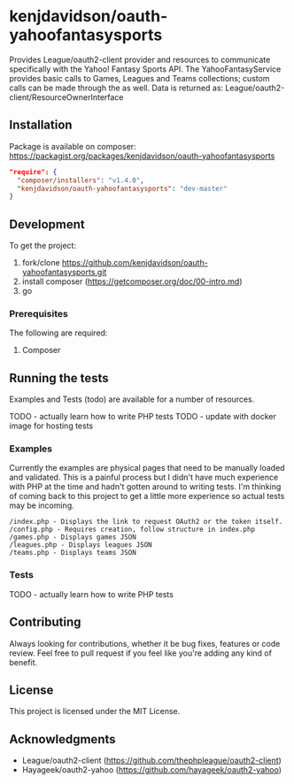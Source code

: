 # kenjdavidson/oauth-yahoofantasysports

Provides League/oauth2-client provider and resources to communicate specifically with the Yahoo! Fantasy Sports API.  The YahooFantasyService provides basic calls to Games, Leagues and Teams collections; custom calls can be made through the as well.  Data is returned as: League/oauth2-client/ResourceOwnerInterface 

## Installation

Package is available on composer: https://packagist.org/packages/kenjdavidson/oauth-yahoofantasysports

```json
"require": {
  "composer/installers": "v1.4.0",
  "kenjdavidson/oauth-yahoofantasysports": "dev-master"
}
```

## Development

To get the project:

1) fork/clone https://github.com/kenjdavidson/oauth-yahoofantasysports.git
2) install composer (https://getcomposer.org/doc/00-intro.md)
3) go

### Prerequisites

The following are required:

1) Composer

## Running the tests

Examples and Tests (todo) are available for a number of resources.

TODO - actually learn how to write PHP tests
TODO - update with docker image for hosting tests

### Examples

Currently the examples are physical pages that need to be manually loaded and validated.  This is a painful process but I didn't have much experience with PHP at the time and hadn't gotten around to writing tests.  I'm thinking of coming back to this project to get a little more experience so actual tests may be incoming.

```
/index.php - Displays the link to request OAuth2 or the token itself.
/config.php - Requires creation, follow structure in index.php
/games.php - Displays games JSON
/leagues.php - Displays leagues JSON
/teams.php - Displays teams JSON
```

### Tests

TODO - actually learn how to write PHP tests

## Contributing

Always looking for contributions, whether it be bug fixes, features or code review.  Feel free to pull request if you feel like you're adding any kind of benefit.

## License

This project is licensed under the MIT License.

## Acknowledgments

* League/oauth2-client (https://github.com/thephpleague/oauth2-client)
* Hayageek/oauth2-yahoo (https://github.com/hayageek/oauth2-yahoo)
